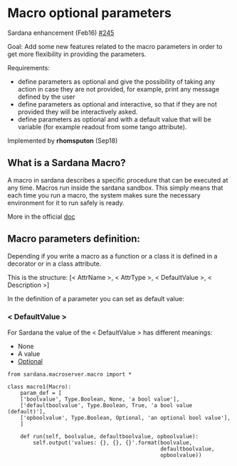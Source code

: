 
# Macro optional parameters

Sardana enhancement (Feb16) [#245](https://github.com/sardana-org/sardana/issues/285)

Goal:
Add some new features related to the macro parameters in order to get
more flexibility in providing the parameters.

Requirements:

* define parameters as optional and give the possibility of taking any
 action in case they are not provided, for example, print any message
 defined by the user
* define parameters as optional and interactive, so that if they are
not provided they will be interactively asked.
* define parameters as optional and with a default value that will be
variable (for example readout from some tango attribute).


Implemented by **rhomsputon** (Sep18)

## What is a Sardana Macro?

A macro in sardana describes a specific procedure that can be executed
at any time. Macros run inside the sardana sandbox. This simply
means that each time you run a macro, the system makes sure the
necessary environment for it to run safely is ready.

More in the official [doc](https://sardana-controls.org/devel/howto_macros/macros_general.html#what-is-a-macro)


## Macro parameters definition:

Depending if you write a macro as a function or a class it is defined
in a decorator or in a class attribute.

This is the structure:
 [< AttrName >, < AttrType >, < DefaultValue >, < Description >]

In the definition of a parameter you can set as default value:

### < DefaultValue >

For Sardana the value of the < DefaultValue > has different meanings:

* None
* A value
* [Optional](https://sardana-controls.org/devel/howto_macros/macros_general.html#optional-parameters)


```
from sardana.macroserver.macro import *

class macro1(Macro):
    param_def = [
    ['boolvalue', Type.Boolean, None, 'a bool value'],
    ['defaultboolvalue', Type.Boolean, True, 'a bool value (default)'],
    ['opboolvalue', Type.Boolean, Optional, 'an optional bool value'],
    ]

    def run(self, boolvalue, defaultboolvalue, opboolvalue):
        self.output('values: {}, {}, {}'.format(boolvalue,
                                                defaultboolvalue,
                                                opboolvalue))
```